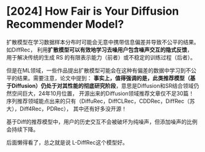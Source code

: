 # [2024] How Fair is Your Diffusion Recommender Model?

扩散模型在学习数据样本分布时可能会无意中携带信息偏差并导致不公平的结果。 如DiffRec，
利用**扩散模型可以有效地学习去噪用户包含噪声交互的隐式反馈**，
用于解决传统的生成 RS 的有限表示能力（前者）或不稳定的训练过程（后者）。

但是在ML领域，一些作品提出扩散模型可能会在这种有偏差的数据中学习到不公平的结果。需要注意，论文中提到：
**事实上，值得强调的是，此类推荐模型（基于Diffusion）仍处于对其性能的彻底研究阶段**，意思是Diffusion和SR结合领域仍然空间巨大，24年10月位置，
开源出来的Diffusion领域推荐文章仅不足30篇！序列推荐领域能点出来的只有（DiffuRec，DiffCLRec，CDDRec，DiffRec（苏大），Diff4Rec，PDRec），
其中还有好多没开源！

基于Diff的推荐模型中，用户的历史交互不会被破坏为纯噪声，但添加噪声的比例会持续下降。

后面懒得看了，总之就是说 L-DiffRec这个模型好。

